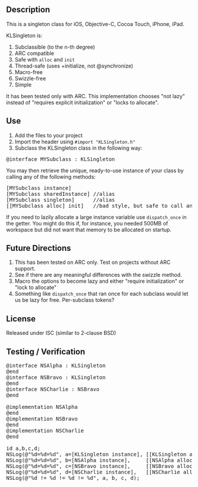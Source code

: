 ## Description

This is a singleton class for iOS, Objective-C, Cocoa Touch, iPhone, iPad. 

KLSingleton is:

1. Subclassible (to the n-th degree)
2. ARC compatible
3. Safe with `alloc` and `init`
4. Thread-safe (uses +initialize, not @synchronize)
5. Macro-free
6. Swizzle-free
7. Simple

It has been tested only with ARC. This implementation chooses "not lazy" instead of "requires explicit initialization" or "locks to allocate".

## Use

1.  Add the files to your project
2.  Import the header using  `#import "KLSingleton.h"`
3.  Subclass the KLSingleton class in the following way:

<pre>
@interface MYSubclass : KLSingleton
</pre>

You may then retrieve the unique, ready-to-use instance of your class by calling any of the following methods:

<pre>
[MYSubclass instance]
[MYSubclass sharedInstance] //alias
[MYSubclass singleton]      //alias
[[MYSubclass alloc] init]   //bad style, but safe to call any number of times
</pre>

If you need to lazily allocate a large instance variable use `dispatch_once` in the getter. You might do this if, for instance, you needed 500MB of workspace but did not want that memory to be allocated on startup.

## Future Directions

1. This has been tested on ARC only. Test on projects without ARC support.
2. See if there are any meaningful differences with the swizzle method.
3. Macro the options to become lazy and either "require initialization" or "lock to allocate"
4. Something like `dispatch_once` that ran once for each subclass would let us be lazy for free. Per-subclass tokens?

## License

Released under ISC (similar to 2-clause BSD)

## Testing / Verification

<pre>
@interface NSAlpha : KLSingleton
@end
@interface NSBravo : KLSingleton
@end
@interface NSCharlie : NSBravo
@end

@implementation NSAlpha
@end
@implementation NSBravo
@end
@implementation NSCharlie
@end

id a,b,c,d;
NSLog(@"%d=%d=%d", a=[KLSingleton instance], [[KLSingleton alloc] init], [[KLSingleton alloc] init]);
NSLog(@"%d=%d=%d", b=[NSAlpha instance],     [[NSAlpha alloc] init],     [[NSAlpha alloc] init]);
NSLog(@"%d=%d=%d", c=[NSBravo instance],     [[NSBravo alloc] init],     [[NSBravo alloc] init]);
NSLog(@"%d=%d=%d", d=[NSCharlie instance],   [[NSCharlie alloc] init],   [[NSCharlie alloc] init]);
NSLog(@"%d != %d != %d != %d", a, b, c, d);
</pre>
